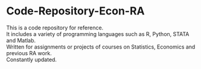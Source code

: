 # Code-Repository-Econ-RA
This is a code repository for reference.  
It includes a variety of programming languages such as R, Python, STATA and Matlab.  
Written for assignments or projects of courses on Statistics, Economics and previous RA work.  
Constantly updated.
